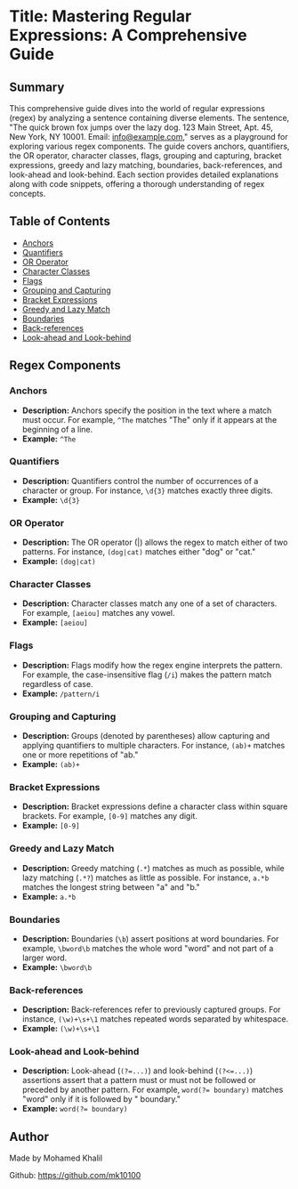 # Title: Mastering Regular Expressions: A Comprehensive Guide

## Summary

This comprehensive guide dives into the world of regular expressions (regex) by analyzing a sentence containing diverse elements. The sentence, "The quick brown fox jumps over the lazy dog. 123 Main Street, Apt. 45, New York, NY 10001. Email: info@example.com," serves as a playground for exploring various regex components. The guide covers anchors, quantifiers, the OR operator, character classes, flags, grouping and capturing, bracket expressions, greedy and lazy matching, boundaries, back-references, and look-ahead and look-behind. Each section provides detailed explanations along with code snippets, offering a thorough understanding of regex concepts.

## Table of Contents

- [Anchors](#anchors)
- [Quantifiers](#quantifiers)
- [OR Operator](#or-operator)
- [Character Classes](#character-classes)
- [Flags](#flags)
- [Grouping and Capturing](#grouping-and-capturing)
- [Bracket Expressions](#bracket-expressions)
- [Greedy and Lazy Match](#greedy-and-lazy-match)
- [Boundaries](#boundaries)
- [Back-references](#back-references)
- [Look-ahead and Look-behind](#look-ahead-and-look-behind)

## Regex Components

### Anchors

- **Description:** Anchors specify the position in the text where a match must occur. For example, `^The` matches "The" only if it appears at the beginning of a line.
- **Example:** `^The`

### Quantifiers

- **Description:** Quantifiers control the number of occurrences of a character or group. For instance, `\d{3}` matches exactly three digits.
- **Example:** `\d{3}`

### OR Operator

- **Description:** The OR operator (|) allows the regex to match either of two patterns. For instance, `(dog|cat)` matches either "dog" or "cat."
- **Example:** `(dog|cat)`

### Character Classes

- **Description:** Character classes match any one of a set of characters. For example, `[aeiou]` matches any vowel.
- **Example:** `[aeiou]`

### Flags

- **Description:** Flags modify how the regex engine interprets the pattern. For example, the case-insensitive flag (`/i`) makes the pattern match regardless of case.
- **Example:** `/pattern/i`

### Grouping and Capturing

- **Description:** Groups (denoted by parentheses) allow capturing and applying quantifiers to multiple characters. For instance, `(ab)+` matches one or more repetitions of "ab."
- **Example:** `(ab)+`

### Bracket Expressions

- **Description:** Bracket expressions define a character class within square brackets. For example, `[0-9]` matches any digit.
- **Example:** `[0-9]`

### Greedy and Lazy Match

- **Description:** Greedy matching (`.*`) matches as much as possible, while lazy matching (`.*?`) matches as little as possible. For instance, `a.*b` matches the longest string between "a" and "b."
- **Example:** `a.*b`

### Boundaries

- **Description:** Boundaries (`\b`) assert positions at word boundaries. For example, `\bword\b` matches the whole word "word" and not part of a larger word.
- **Example:** `\bword\b`

### Back-references

- **Description:** Back-references refer to previously captured groups. For instance, `(\w)+\s+\1` matches repeated words separated by whitespace.
- **Example:** `(\w)+\s+\1`

### Look-ahead and Look-behind

- **Description:** Look-ahead (`(?=...)`) and look-behind (`(?<=...)`) assertions assert that a pattern must or must not be followed or preceded by another pattern. For example, `word(?= boundary)` matches "word" only if it is followed by " boundary."
- **Example:** `word(?= boundary)`

## Author

Made by Mohamed Khalil

Github: https://github.com/mk10100
